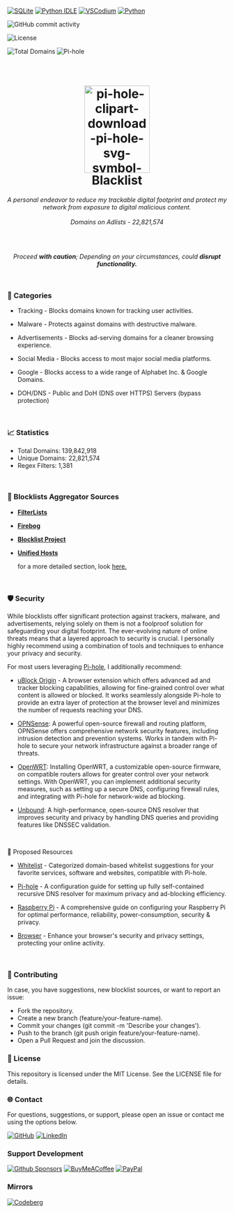 [![SQLite](https://img.shields.io/badge/SQLite-%2307405e.svg?logo=sqlite&logoColor=white)](#)
[![Python IDLE](https://img.shields.io/badge/Python%20IDLE-3776AB?logo=python&logoColor=#ffff1a)](#)
[![VSCodium](https://img.shields.io/badge/VSCodium-2F80ED?logo=vscodium&logoColor=fff)](#)
[![Python](https://img.shields.io/badge/Python-3776AB?logo=python&logoColor=fff)](#)

![GitHub commit activity](https://img.shields.io/github/commit-activity/m/gzachariadis/Blacklist)

![License](https://img.shields.io/badge/License-MIT-blue)

![Total Domains](https://img.shields.io/badge/Total%20Domains-22.821.574-blue)
![Pi-hole](https://img.shields.io/badge/Pi--hole-Active-brightgreen)

<br>

<h1 align="center">
 <img src="https://i.ibb.co/0BpMXKc/pi-hole-clipart-download-pi-hole-svg-symbol-logo-trademark-heart-transparent-png-209157-removebg-pre.png" alt="pi-hole-clipart-download-pi-hole-svg-symbol-logo-trademark-heart-transparent-png-209157-removebg-pre" border="0" width="150" height="200"></img>
<br/>Blacklist
</h1>

<p align="center">
  <i align="center">A personal endeavor to reduce my trackable digital footprint and protect my network from exposure to digital malicious content.</i>
  <br>
  <br>
  <i align="center">Domains on Adlists - 22,821,574</i>
</p>

<br>
<br>

<p align="center">
<i align="center">Proceed <b>with caution</b>; Depending on your circumstances, could <b>disrupt functionality.</b></i>
</p>

<br>

<h3>📂 Categories</h3>

- Tracking - Blocks domains known for tracking user activities.

- Malware - Protects against domains with destructive malware.

- Advertisements - Blocks ad-serving domains for a cleaner browsing experience.

- Social Media - Blocks access to most major social media platforms.

- Google - Blocks access to a wide range of Alphabet Inc. & Google Domains.

- DOH/DNS - Public and DoH (DNS over HTTPS) Servers (bypass protection)

<br>

<h3>📈 Statistics</h3>

- Total Domains: 139,842,918
- Unique Domains: 22,821,574
- Regex Filters: 1,381

<br>

<h3>🚫 Blocklists Aggregator Sources</h3>

- **[FilterLists](https://filterlists.com/)**

- **[Firebog](https://firebog.net/)**

- **[Blocklist Project](https://blocklistproject.github.io/)**

- **[Unified Hosts](https://github.com/AdguardTeam/AdguardFilters)**
  
    for a more detailed section, look [here.](https://codeberg.org/gzachariadis/Blacklist/src/branch/main/Blocklists)

<br>

<h3>🛡️ Security</h3>

While blocklists offer significant protection against trackers, malware, and advertisements, relying solely on them is not a foolproof solution for safeguarding your digital footprint. The ever-evolving nature of online threats means that a layered approach to security is crucial. I personally highly recommend using a combination of tools and techniques to enhance your privacy and security. 

For most users leveraging [Pi-hole](https://github.com/gzachariadis/Pi-Hole), I additionally recommend:

- [uBlock Origin](https://github.com/gzachariadis/uBlockOrigin) - A browser extension which offers advanced ad and tracker blocking capabilities, allowing for fine-grained control over what content is allowed or blocked. It works seamlessly alongside Pi-hole to provide an extra layer of protection at the browser level and minimizes the number of requests reaching your DNS.

- [OPNSense](https://github.com/gzachariadis/OPNSense): A powerful open-source firewall and routing platform, OPNSense offers comprehensive network security features, including intrusion detection and prevention systems. Works in tandem with Pi-hole to secure your network infrastructure against a broader range of threats.

- [OpenWRT](https://github.com/gzachariadis/OpenWRT): Installing OpenWRT, a customizable open-source firmware, on compatible routers allows for greater control over your network settings. With OpenWRT, you can implement additional security measures, such as setting up a secure DNS, configuring firewall rules, and integrating with Pi-hole for network-wide ad blocking.

- [Unbound](https://github.com/gzachariadis/Unbound): A high-performance, open-source DNS resolver that improves security and privacy by handling DNS queries and providing features like DNSSEC validation.

<br>

🔗 Proposed Resources

- [Whitelist](https://codeberg.org/gzachariadis/Whitelist") - Categorized domain-based whitelist suggestions for your favorite services, software and websites, compatible with Pi-hole.

- [Pi-hole](https://github.com/gzachariadis/Pi-Hole) - A configuration guide for setting up fully self-contained recursive DNS resolver for maximum privacy and ad-blocking efficiency.

- [Raspberry Pi](https://github.com/gzachariadis/Raspberry-Pi) - A comprehensive guide on configuring your Raspberry Pi for optimal performance, reliability, power-consumption, security & privacy.

- [Browser](https://github.com/gzachariadis/Browser) - Enhance your browser's security and privacy settings, protecting your online activity.

<br>

<h3>📝 Contributing</h3>

In case, you have suggestions, new blocklist sources, or want to report an issue:

- Fork the repository.
- Create a new branch (feature/your-feature-name).
- Commit your changes (git commit -m 'Describe your changes').
- Push to the branch (git push origin feature/your-feature-name).
- Open a Pull Request and join the discussion.

<h3>📄 License</h3>

This repository is licensed under the MIT License. See the LICENSE file for details.

<h3>🌐 Contact</h3>

For questions, suggestions, or support, please open an issue or contact me using the options below.

[![GitHub](https://img.shields.io/badge/GitHub-%23121011.svg?logo=github&logoColor=white)](#)
[![LinkedIn](https://img.shields.io/badge/Linkedin-%230077B5.svg?logo=linkedin&logoColor=white)](#)

<h3>Support Development</h3>

[![Github Sponsors](https://img.shields.io/badge/Sponsor-30363D?&logo=GitHub-Sponsors&logoColor=#EA4AAA)](#)
[![BuyMeACoffee](https://img.shields.io/badge/Buy%20Me%20a%20Coffee-ffdd00?&logo=buy-me-a-coffee&logoColor=black)](#)
[![PayPal](https://img.shields.io/badge/PayPal-003087?logo=paypal&logoColor=fff)](#)

<h3>Mirrors</h3>

[![Codeberg](https://img.shields.io/badge/Codeberg-2185D0?logo=codeberg&logoColor=fff)](#)

